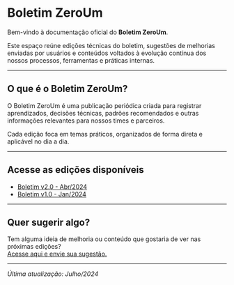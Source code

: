 # Boletim ZeroUm

Bem-vindo à documentação oficial do **Boletim ZeroUm**.

Este espaço reúne edições técnicas do boletim, sugestões de melhorias enviadas por usuários e conteúdos voltados à evolução contínua dos nossos processos, ferramentas e práticas internas.

---

## O que é o Boletim ZeroUm?

O Boletim ZeroUm é uma publicação periódica criada para registrar aprendizados, decisões técnicas, padrões recomendados e outras informações relevantes para nossos times e parceiros.

Cada edição foca em temas práticos, organizados de forma direta e aplicável no dia a dia.

---

## Acesse as edições disponíveis

- [Boletim v2.0 - Abr/2024](/boletim-v2.0)
- [Boletim v1.0 - Jan/2024](/boletim-v1.0)

---

## Quer sugerir algo?

Tem alguma ideia de melhoria ou conteúdo que gostaria de ver nas próximas edições?  
[Acesse aqui e envie sua sugestão.](/sugestoes)

---

_Última atualização: Julho/2024_